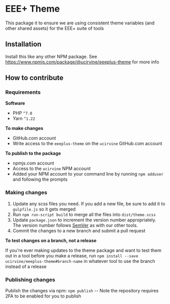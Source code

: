 # EEE+ Theme

This package it to ensure we are using consistent theme variables (and other shared assets) for the EEE+ suite of tools

## Installation

Install this like any other NPM package. See https://www.npmjs.com/package/@ucirvine/eeeplus-theme for more info

## How to contribute

### Requirements

**Software**
* PHP `^7.0`
* Yarn `^1.22`

**To make changes**
* GitHub.com account
* Write access to the `eeeplus-theme` on the `ucirvine` GitHub.com account

**To publish to the package**
* npmjs.com account
* Access to the `ucirvine` NPM account
* Added your NPM account to your command line by running `npm adduser` and following the prompts

### Making changes

1. Update any scss files you need. If you add a new file, be sure to add it to `gulpfile.js` so it gets merged
1. Run `npm run-script build` to merge all the files into `dist/theme.scss`
1. Update `package.json` to increment the version number appropriately. The version number follows [SemVer](https://semver.org/) as with
   our other tools.
1. Commit the changes to a new branch and submit a pull request

**To test changes on a branch, not a release**  

If you're ever making updates to the theme package and want to test them out in a tool before you make a release, run `npm install --save ucirvine/eeeplus-theme#branch-name` in whatever tool to use the branch instead of a release

### Publishing changes

Publish the changes via npm: `npm publish` -- Note the repository requires 2FA to be enabled for you to publish
